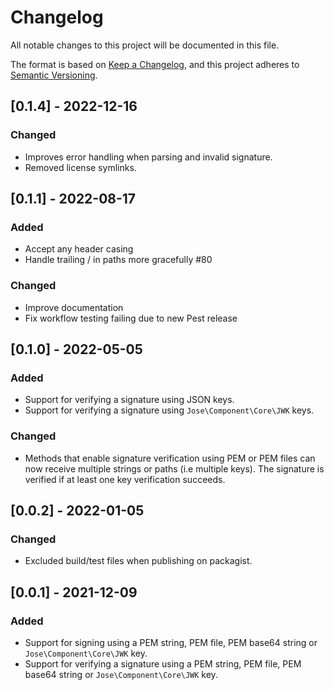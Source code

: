 # Changelog

All notable changes to this project will be documented in this file.

The format is based on [Keep a Changelog](https://keepachangelog.com/en/1.0.0/), and this project adheres
to [Semantic Versioning](https://semver.org/spec/v2.0.0.html).

## [0.1.4] - 2022-12-16

### Changed

- Improves error handling when parsing and invalid signature.
- Removed license symlinks.

## [0.1.1] - 2022-08-17

### Added

- Accept any header casing
- Handle trailing / in paths more gracefully #80

### Changed

- Improve documentation
- Fix workflow testing failing due to new Pest release

## [0.1.0] - 2022-05-05

### Added

- Support for verifying a signature using JSON keys.
- Support for verifying a signature using `Jose\Component\Core\JWK` keys.

### Changed

- Methods that enable signature verification using PEM or PEM files can now receive multiple strings or paths (i.e
  multiple keys). The signature is verified if at least one key verification succeeds.

## [0.0.2] - 2022-01-05

### Changed

- Excluded build/test files when publishing on packagist.

## [0.0.1] - 2021-12-09

### Added

- Support for signing using a PEM string, PEM file, PEM base64 string or `Jose\Component\Core\JWK` key.
- Support for verifying a signature using a PEM string, PEM file, PEM base64 string or `Jose\Component\Core\JWK` key.
